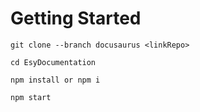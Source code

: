 # Getting Started

```
git clone --branch docusaurus <linkRepo>
```

```
cd EsyDocumentation
```

```
npm install or npm i
```

```
npm start
```
